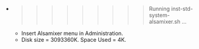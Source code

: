 * >>>>>>>>> Running inst-std-system-alsamixer.sh ...
  * Insert Alsamixer menu in Administration.
  * Disk size = 3093360K. Space Used = 4K.
